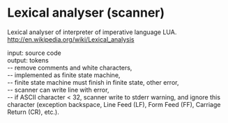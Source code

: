 Lexical analyser (scanner)
=======

Lexical analyser of interpreter of imperative language LUA.     
http://en.wikipedia.org/wiki/Lexical_analysis

input: source code     
output: tokens     
-- remove comments and white characters,     
-- implemented as finite state machine,     
-- finite state machine must finish in finite state, other error,     
-- scanner can write line with error,     
-- if ASCII character < 32, scanner write to stderr warning, and ignore this character
(exception backspace, Line Feed (LF), Form Feed (FF), Carriage Return (CR), etc.).

